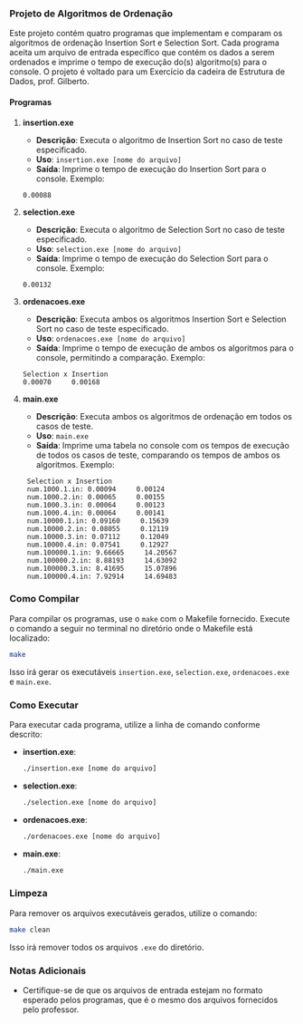 ### Projeto de Algoritmos de Ordenação

Este projeto contém quatro programas que implementam e comparam os algoritmos de ordenação Insertion Sort e Selection Sort. Cada programa aceita um arquivo de entrada específico que contém os dados a serem ordenados e imprime o tempo de execução do(s) algoritmo(s) para o console. O projeto é voltado para um Exercício da cadeira de Estrutura de Dados, prof. Gilberto.

#### Programas

1. **insertion.exe**
   - **Descrição**: Executa o algoritmo de Insertion Sort no caso de teste especificado.
   - **Uso**: `insertion.exe [nome do arquivo]`
   - **Saída**: Imprime o tempo de execução do Insertion Sort para o console. Exemplo:
    ```
    0.00088
    ```

2. **selection.exe**
   - **Descrição**: Executa o algoritmo de Selection Sort no caso de teste especificado.
   - **Uso**: `selection.exe [nome do arquivo]`
   - **Saída**: Imprime o tempo de execução do Selection Sort para o console. Exemplo:
    ```
    0.00132
    ```

3. **ordenacoes.exe**
   - **Descrição**: Executa ambos os algoritmos Insertion Sort e Selection Sort no caso de teste especificado.
   - **Uso**: `ordenacoes.exe [nome do arquivo]`
   - **Saída**: Imprime o tempo de execução de ambos os algoritmos para o console, permitindo a comparação. Exemplo:
    ```
    Selection x Insertion
    0.00070     0.00168
    ```

4. **main.exe**
   - **Descrição**: Executa ambos os algoritmos de ordenação em todos os casos de teste.
   - **Uso**: `main.exe`
   - **Saída**: Imprime uma tabela no console com os tempos de execução de todos os casos de teste, comparando os tempos de ambos os algoritmos. Exemplo:
   ```
    Selection x Insertion
    num.1000.1.in: 0.00094     0.00124
    num.1000.2.in: 0.00065     0.00155
    num.1000.3.in: 0.00064     0.00123
    num.1000.4.in: 0.00064     0.00141
    num.10000.1.in: 0.09160     0.15639
    num.10000.2.in: 0.08055     0.12119
    num.10000.3.in: 0.07112     0.12049
    num.10000.4.in: 0.07541     0.12927
    num.100000.1.in: 9.66665     14.20567
    num.100000.2.in: 8.88193     14.63092
    num.100000.3.in: 8.41695     15.07896
    num.100000.4.in: 7.92914     14.69483
    ```

### Como Compilar

Para compilar os programas, use o `make` com o Makefile fornecido. Execute o comando a seguir no terminal no diretório onde o Makefile está localizado:

```sh
make
```

Isso irá gerar os executáveis `insertion.exe`, `selection.exe`, `ordenacoes.exe` e `main.exe`.

### Como Executar

Para executar cada programa, utilize a linha de comando conforme descrito:

- **insertion.exe**:
  ```sh
  ./insertion.exe [nome do arquivo]
  ```
- **selection.exe**:
  ```sh
  ./selection.exe [nome do arquivo]
  ```
- **ordenacoes.exe**:
  ```sh
  ./ordenacoes.exe [nome do arquivo]
  ```
- **main.exe**:
  ```sh
  ./main.exe
  ```

### Limpeza

Para remover os arquivos executáveis gerados, utilize o comando:

```sh
make clean
```

Isso irá remover todos os arquivos `.exe` do diretório.

### Notas Adicionais

- Certifique-se de que os arquivos de entrada estejam no formato esperado pelos programas, que é o mesmo dos arquivos fornecidos pelo professor.
